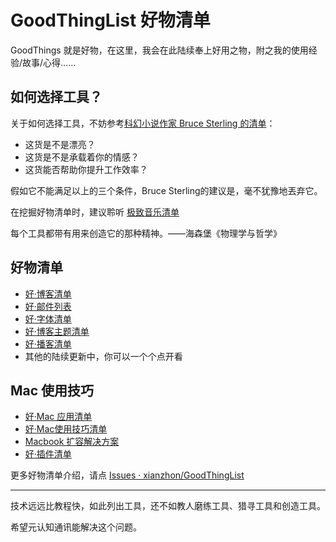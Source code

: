 # GoodThingList 好物清单


GoodThings 就是好物，在这里，我会在此陆续奉上好用之物，附之我的使用经验/故事/心得……

## 如何选择工具？

关于如何选择工具，不妨参考[科幻小说作家 Bruce Sterling 的清单](http://www.tonyyet.com/tools)：

- 这货是不是漂亮？
- 这货是不是承载着你的情感？
- 这货能否帮助你提升工作效率？

假如它不能满足以上的三个条件，Bruce Sterling的建议是，毫不犹豫地丟弃它。

在挖掘好物清单时，建议聆听 [极致音乐清单](http://www.xiami.com/search/album/?spm=a1z1s.3521865.23309985.3.eDI0b6&key=The+Essential+Masterpieces)

每个工具都带有用来创造它的那种精神。——海森堡《物理学与哲学》


## 好物清单

- [好·博客清单](https://github.com/xianzhon/GoodThingList/blob/master/GoodBlogList.md)
- [好·邮件列表](https://github.com/xianzhon/GoodThingList/blob/master/GoodMailList.md)
- [好·字体清单](https://github.com/xianzhon/GoodThingList/blob/master/GoodFontList.md)
- [好·博客主题清单](https://github.com/xianzhon/GoodThingList/blob/master/GoodJekyllBlogList.md)
- [好·播客清单](https://github.com/xianzhon/GoodThingList/blob/master/GoodPodcastList.md)
- 其他的陆续更新中，你可以一个个点开看

## Mac 使用技巧

* [好·Mac 应用清单](https://github.com/xianzhon/GoodThingList/blob/master/GoodMacAppList.md)
* [好·Mac使用技巧清单](https://github.com/xianzhon/GoodThingList/blob/master/GoodMacSkillList.md)
* [Macbook 扩容解决方案](https://github.com/xianzhon/GoodThingList/blob/master/MacbookProSSDUpdate.md)
* [好·插件清单](https://github.com/xianzhon/GoodThingList/blob/master/GoodChromePluginList.md)


更多好物清单介绍，请点 [Issues · xianzhon/GoodThingList](https://github.com/xianzhon/GoodThingList/issues)


----

技术远远比教程快，如此列出工具，还不如教人磨练工具、猎寻工具和创造工具。

希望元认知通讯能解决这个问题。

